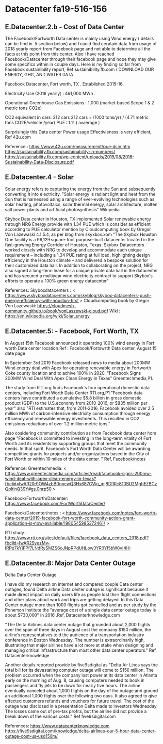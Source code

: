# Datacenter fa19-516-156

## E.Datacenter.2.b - Cost of Data Center 

The Facebook/Fortworth Data center is mainly using Wind energy ( details can be find in .5 section below) and I could find ceratain data from usage of 2018 yearly report from Facebook page and not able to determine all the facts at this point from this center. Also I have reached Facebook/Datacenter through their facebook page and hope they may give some specifics within in couple days.
Here is my finding so far from Facebook sustainibility report, Ref sustainibility.fb.com / DOWNLOAD OUR ENERGY, GHG, AND WATER DATA 


Facebook Datacenter, Fort worth, TX .
Established 2015-16.

Electricity Use (2018 yearly)  : 461,000 MWh .

Operational Greenhouse Gas Emissions      : 1,000
(market-based Scope 1 & 2 metric tons CO2e) 

CO2 equivalent in cars: 212 cars
212 cars = (1000 tons/yr) / (4.71 metric tons CO2E/vehicle /year) 
PUE                            : 1.11 ( avaerage )

Surprisingly this Data center Power usage Effectivieness is very efficient, Ref 42u.com

Reference : 
<https://www.42u.com/measurement/pue-dcie.htm>
<https://sustainability.fb.com/sustainability-in-numbers/>
<https://sustainability.fb.com/wp-content/uploads/2019/08/2018-Sustainability-Data-Disclosure.pdf>


## E.Datacenter.4 - Solar

Solar energy refers to capturing the energy from the Sun and subsequently converting it into electricity.
"Solar energy is radiant light and heat from the Sun that is harnessed using a range of ever-evolving technologies such as solar heating, photovoltaics, solar thermal energy, solar architecture, molten salt power plants and artificial photosynthesis" Wikipedia

Skybox Data center in Houston, TX implemented Solar renewable energy through NRG Energy provide  with 1.34 PUE which is consider as efficient according to PUE calculator mention by Cloudcomputing book by Gregor Von Lazewaski 4.1.5.4, as per blog from skyxbox.xom "The Skybox Houston One facility is a 96,129 square-foot purpose-built datacenter located in the fast-growing Energy Corridor of Houston, Texas. Skybox Datacenters worked closely with NRG to develop and accommodate each unique requirement – including a 1.34 PUE rating at full load, highlighting design efficiency in the Houston climate – and delivered a bespoke solution for their customized data hall. In addition to collaborating on the project, NRG also signed a long-term lease for a unique private data hall in the datacenter and has secured a multiyear wind electricity contract to support Skybox's efforts to operate a 100% green energy datacenter"
 

References:
Skyboxdatacenters : < https://www.skyboxdatacenters.com/skyblog/skybox-datacenters-push-energy-efficiency-with-houston-first >
Cloudcomputing book by Gregor Von Lazewaski: <https://cloudmesh-community.github.io/book/vonLaszewski-cloud.pdf>
Wiki : <https://en.wikipedia.org/wiki/Solar_energy>

## E.Datacenter.5: - Facebook, Fort Worth, TX

In August 15th Facebook announced it operating 100% wind energy in Fort worth Data center location.Ref : Facebook/Fortowrth Data center, August 15 date page

In Spetember 3rd 2019 Facebook released news to media about 200MW Wind energy deal with Apex for operating renewable energy in Fortworth Coke county location and to achive 100% in 2020. "Facebook Signs 200MW Wind Deal With Apex Clean Energy in Texas" Greentechmedia,P1.

The study from RTI.org finds Facebook's four operational domestic data centers, including Fort Worth Data Center RTI.org,P1 "Facebook data centers have contributed a cumulative $5.8 billion in gross domestic product (GDP) to the U.S.economy from 2010-2016, or $835 million per year" also "RTI estimates that, from 2011-2016, Facebook avoided over 2.5 million MWh of
carbon-intensive electricity consumption through energy efficiency and renewable energy investments. This resulted in CO2 emissions reductions of over 1.2 million metric tons." 

Also cosidering community contribution as from Facebook data center hom page "Facebook is committed to investing in the long-term vitality of Fort Worth and its residents by supporting groups that meet the community needs. In that spirit, Facebook's Fort Worth Data Center will be awarding competitive grants for projects and/or organizations based in the City of Fort Worth or within 10 miles of the data center. " Ref, Facebook/notes


Reference:
Greentechmedia:
< https://www.greentechmedia.com/articles/read/facebook-signs-200mw-wind-deal-with-apex-clean-energy-in-texas?fbclid=IwAR20r9OW4zbB0npewQ3Hx687CWq_mj8DRRc810BU2MghEZBCzQpltlnQ39Y#gs.0nrp50 >

Facebook/Fortworth/Datcenter:
<https://www.facebook.com/FortWorthDataCenter/>

Facebook/Datcenter/notes :
< https://www.facebook.com/notes/fort-worth-data-center/2019-facebook-fort-worth-community-action-grant-application-is-now-available/1980545985372461/ >

RTI study :
<https://www.rti.org/sites/default/files/facebook_data_centers_2018.pdf?fbclid=IwAR2SyuzMv-IRPq7kYjFPf7LNdRySMZS6oJNpRPdUHLow0YR0YI5bW0vI4HI>

## E.Datacenter.8: Major Data Center Outage

Delta Data Center Outage

I have did my research on internet and compared couple Data center outages, found Delta airline Data center outage is significant because it made direct impact on daily users life as people lost their flight connections and other plans about work and trips are getting delayed. In this Data Center outage more than 1000 flights got cancelled and as per study by the Ponemon Institute the "average cost of a single data center outage today is about $730,000" in 2016 .Ref, Datacenterknowledge.com

"The Delta Airlines data center outage that grounded about 2,000 flights over the span of three days in August cost the company $150 million, the airline’s representatives told the audience of a transportation industry conference in Boston Wednesday.
The number is extraordinarily high, illustrating that major airlines have a lot more at stake when designing and managing critical infrastructure than most other data center operators." Ref, Datacenterknowledge

Another details reported provide by five9sdigital as
"Delta Air Lines says the total bill for its devastating computer outage will come to $150 million.
The problem occurred when the company lost power at its data center in Atlanta early on the morning of Aug. 8, causing computers needed to book in passengers and fly jets to be down for nearly five hours.
The airline eventually canceled about 1,000 flights on the day of the outage and ground an additional 1,000 flights over the following two days. It also agreed to give affected customers refunds and vouchers for future travel.
The cost of the outage was disclosed in a presentation Delta made to investors Wednesday. The losses came out of pre-tax profits, but the airline did not provide a break down of the various costs." Ref five9sdigital.com


References: 
<https://www.datacenterknowledge.com>
<https://five9sdigital.com/knowledge/delta-airlines-our-5-hour-data-center-outage-cost-us-usd150m/>
